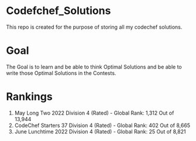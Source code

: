# Codefchef_Solutions
This repo is created for the purpose of storing all my codechef solutions.

# Goal
The Goal is to learn and be able to think Optimal Solutions and be able to write those Optimal Solutions in the Contests.

# Rankings
1.  May Long Two 2022 Division 4 (Rated) - Global Rank: 1,312 Out of 13,944
2.  CodeChef Starters 37 Division 4 (Rated) - Global Rank: 402 Out of 8,665
3.  June Lunchtime 2022 Division 4 (Rated) - Global Rank: 25 Out of 8,821
